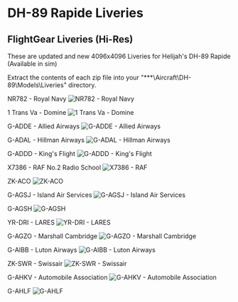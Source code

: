 # DH-89 Rapide Liveries
##  FlightGear Liveries (Hi-Res)

These are updated and new 4096x4096 Liveries for Helijah's DH-89 Rapide (Available in sim)

Extract the contents of each zip file into your "***\Aircraft\DH-89\Models\Liveries" directory.


NR782 - Royal Navy
![NR782 - Royal Navy](Screenshots/DH-89-1.jpg)

1 Trans Va - Domine
![1 Trans Va - Domine](Screenshots/DH-89-2.jpg)

G-ADDE - Allied Airways
![G-ADDE - Allied Airways](Screenshots/DH-89-3.jpg)

G-ADAL - Hillman Airways
![G-ADAL - Hillman Airways](Screenshots/DH-89-4.jpg)

G-ADDD - King's Flight
![G-ADDD - King's Flight](Screenshots/DH-89-5.jpg)

X7386 - RAF No.2 Radio School
![X7386 - RAF](Screenshots/DH-89-6.jpg)

ZK-ACO
![ZK-ACO](Screenshots/DH-89-7.jpg)

G-AGSJ - Island Air Services
![G-AGSJ - Island Air Services](Screenshots/DH-89-8.jpg)

G-AGSH
![G-AGSH](Screenshots/DH-89-9.jpg)

YR-DRI - LARES
![YR-DRI - LARES](Screenshots/DH-89-10.jpg)

G-AGZO - Marshall Cambridge
![G-AGZO - Marshall Cambridge](Screenshots/DH-89-11.jpg)

G-AIBB - Luton Airways
![G-AIBB - Luton Airways](Screenshots/DH-89-12.jpg)

ZK-SWR - Swissair
![ZK-SWR - Swissair](Screenshots/DH-89-13.jpg)

G-AHKV - Automobile Association
![G-AHKV - Automobile Association](Screenshots/DH-89-14.jpg)

G-AHLF
![G-AHLF](Screenshots/DH-89-15.jpg)


